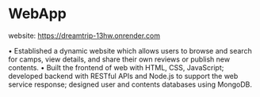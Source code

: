# WebApp 

website: https://dreamtrip-13hw.onrender.com

•	Established a dynamic website which allows users to browse and search for camps, view details, and share their own reviews or publish new contents.
•	Built the frontend of web with HTML, CSS, JavaScript; developed backend with RESTful APIs and Node.js to support the web service response; designed user and contents databases using MongoDB.

